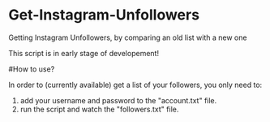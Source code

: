 # Get-Instagram-Unfollowers
Getting Instagram Unfollowers, by comparing an old list with a new one

This script is in early stage of developement!

#How to use?

In order to (currently available) get a list of your followers, you only need to:

1. add your username and password to the "account.txt" file.
2. run the script and watch the "followers.txt" file.

